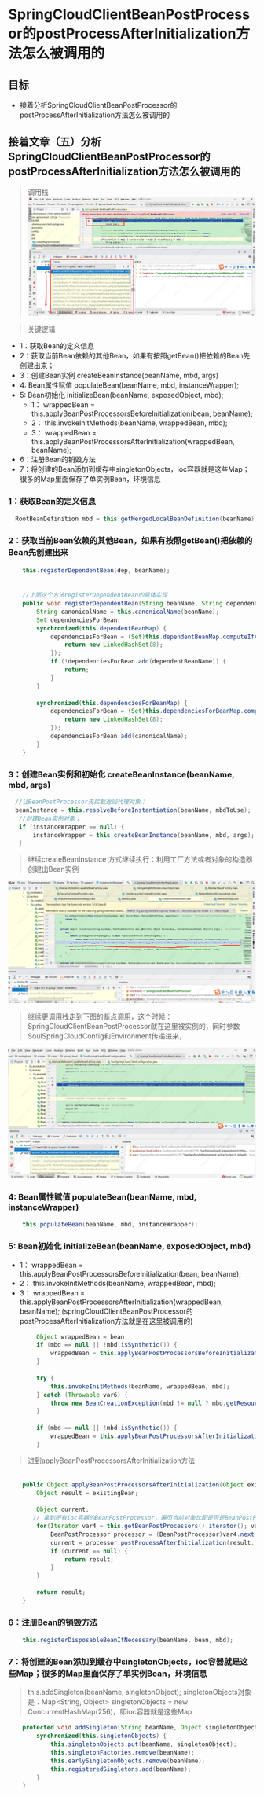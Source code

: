 # SpringCloudClientBeanPostProcessor的postProcessAfterInitialization方法怎么被调用的

##  目标
* 接着分析SpringCloudClientBeanPostProcessor的postProcessAfterInitialization方法怎么被调用的



## 接着文章（五）分析SpringCloudClientBeanPostProcessor的postProcessAfterInitialization方法怎么被调用的  
> 调用栈
![postProcessAfterInitialization.png](png/数据同步/postProcessAfterInitialization.png "postProcessAfterInitialization")

>关键逻辑 
*  1：获取Bean的定义信息 
*  2：获取当前Bean依赖的其他Bean，如果有按照getBean()把依赖的Bean先创建出来；
*  3：创建Bean实例  createBeanInstance(beanName, mbd, args)
*  4: Bean属性赋值  populateBean(beanName, mbd, instanceWrapper); 
*  5: Bean初始化   initializeBean(beanName, exposedObject, mbd);
    *  1： wrappedBean = this.applyBeanPostProcessorsBeforeInitialization(bean, beanName);
    *  2： this.invokeInitMethods(beanName, wrappedBean, mbd);
    *  3： wrappedBean = this.applyBeanPostProcessorsAfterInitialization(wrappedBean, beanName);
*  6：注册Bean的销毁方法
*  7：将创建的Bean添加到缓存中singletonObjects，ioc容器就是这些Map；很多的Map里面保存了单实例Bean，环境信息

###  1：获取Bean的定义信息 

``` Java
  RootBeanDefinition mbd = this.getMergedLocalBeanDefinition(beanName);
``` 




###  2：获取当前Bean依赖的其他Bean，如果有按照getBean()把依赖的Bean先创建出来
``` Java
    this.registerDependentBean(dep, beanName);


    //上面这个方法registerDependentBean的具体实现
    public void registerDependentBean(String beanName, String dependentBeanName) {
        String canonicalName = this.canonicalName(beanName);
        Set dependenciesForBean;
        synchronized(this.dependentBeanMap) {
            dependenciesForBean = (Set)this.dependentBeanMap.computeIfAbsent(canonicalName, (k) -> {
                return new LinkedHashSet(8);
            });
            if (!dependenciesForBean.add(dependentBeanName)) {
                return;
            }
        }

        synchronized(this.dependenciesForBeanMap) {
            dependenciesForBean = (Set)this.dependenciesForBeanMap.computeIfAbsent(dependentBeanName, (k) -> {
                return new LinkedHashSet(8);
            });
            dependenciesForBean.add(canonicalName);
        }
    }

``` 


###  3：创建Bean实例和初始化  createBeanInstance(beanName, mbd, args)
``` Java
  //让BeanPostProcessor先拦截返回代理对象；
  beanInstance = this.resolveBeforeInstantiation(beanName, mbdToUse);
   //创建Bean实例对象；
   if (instanceWrapper == null) {
       instanceWrapper = this.createBeanInstance(beanName, mbd, args);
   }
``` 
>继续createBeanInstance 方式继续执行：利用工厂方法或者对象的构造器创建出Bean实例 

![beanFactory.png](../soul/png/beanFactory.png "beanFactory")


>继续更调用栈走到下图的断点调用，这个时候：SpringCloudClientBeanPostProcessor就在这里被实例的，同时参数SoulSpringCloudConfig和Environment传递进来，

![createBeanInstance.png](../soul/png/createBeanInstance.png "createBeanInstance")

###  4: Bean属性赋值  populateBean(beanName, mbd, instanceWrapper)
``` Java
    this.populateBean(beanName, mbd, instanceWrapper);
``` 
###  5: Bean初始化   initializeBean(beanName, exposedObject, mbd)
   *  1： wrappedBean = this.applyBeanPostProcessorsBeforeInitialization(bean, beanName);
   *  2： this.invokeInitMethods(beanName, wrappedBean, mbd);
   *  3： wrappedBean = this.applyBeanPostProcessorsAfterInitialization(wrappedBean, beanName);
       (springCloudClientBeanPostProcessor的postProcessAfterInitialization方法就是在这里被调用的)
       
``` Java
        Object wrappedBean = bean;
        if (mbd == null || !mbd.isSynthetic()) {
            wrappedBean = this.applyBeanPostProcessorsBeforeInitialization(bean, beanName);
        }

        try {
            this.invokeInitMethods(beanName, wrappedBean, mbd);
        } catch (Throwable var6) {
            throw new BeanCreationException(mbd != null ? mbd.getResourceDescription() : null, beanName, "Invocation of init method failed", var6);
        }

        if (mbd == null || !mbd.isSynthetic()) {
            wrappedBean = this.applyBeanPostProcessorsAfterInitialization(wrappedBean, beanName);
        }
``` 

> 进到applyBeanPostProcessorsAfterInitialization方法

``` Java

    public Object applyBeanPostProcessorsAfterInitialization(Object existingBean, String beanName) throws BeansException {
        Object result = existingBean;

        Object current;
       // 拿到所有ioc容器的BeanPostProcessor，遍历当前对象比配是否是BeanPostProcessor的实现类，如果是执行：processor.postProcessAfterInitialization(result, beanName)
        for(Iterator var4 = this.getBeanPostProcessors().iterator(); var4.hasNext(); result = current) {
            BeanPostProcessor processor = (BeanPostProcessor)var4.next();
            current = processor.postProcessAfterInitialization(result, beanName);
            if (current == null) {
                return result;
            }
        }

        return result;
    }
``` 


###  6：注册Bean的销毁方法
``` Java
    this.registerDisposableBeanIfNecessary(beanName, bean, mbd);

``` 

###  7：将创建的Bean添加到缓存中singletonObjects，ioc容器就是这些Map；很多的Map里面保存了单实例Bean，环境信息
>    this.addSingleton(beanName, singletonObject);
>    singletonObjects对象是：Map<String, Object> singletonObjects = new ConcurrentHashMap(256)，即ioc容器就是这些Map
``` Java
    protected void addSingleton(String beanName, Object singletonObject) {
        synchronized(this.singletonObjects) {
            this.singletonObjects.put(beanName, singletonObject);
            this.singletonFactories.remove(beanName);
            this.earlySingletonObjects.remove(beanName);
            this.registeredSingletons.add(beanName);
        }
    }

```
